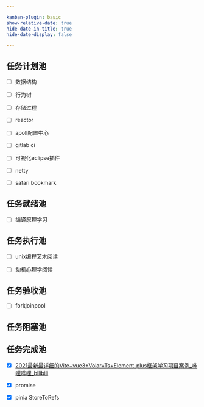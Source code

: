 ```yaml
---

kanban-plugin: basic
show-relative-date: true
hide-date-in-title: true
hide-date-display: false

---
```


## 任务计划池

- [ ] 数据结构
- [ ] 行为树
- [ ] 存储过程
- [ ] reactor
- [ ] apoll配置中心
- [ ] gitlab ci
- [ ] 可视化eclipse插件
- [ ] netty<br>
- [ ] safari bookmark


## 任务就绪池

- [ ] 编译原理学习<br>


## 任务执行池

- [ ] unix编程艺术阅读
- [ ] 动机心理学阅读


## 任务验收池

- [ ] forkjoinpool


## 任务阻塞池



## 任务完成池

- [x] [2021最新最详细的Vite+vue3+Volar+Ts+Element-plus框架学习项目案例_哔哩哔哩_bilibili](https://www.bilibili.com/video/BV1QP4y1p748?p=6&spm_id_from=pageDriver)
- [x] promise
- [x] pinia StoreToRefs


